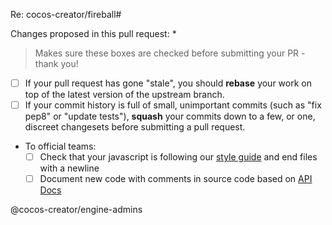 Re: cocos-creator/fireball#

Changes proposed in this pull request:
 * 

> Makes sure these boxes are checked before submitting your PR - thank you!
>
- [ ] If your pull request has gone "stale", you should **rebase** your work on top of the latest version of the upstream branch.
- [ ] If your commit history is full of small, unimportant commits (such as "fix pep8" or "update tests"), **squash** your commits down to a few, or one, discreet changesets before submitting a pull request.
- To official teams:
  - [ ] Check that your javascript is following our [style guide](https://github.com/cocos-creator/fireball/blob/dev/.github/CONTRIBUTING.md) and end files with a newline
  - [ ] Document new code with comments in source code based on [API Docs](https://github.com/cocos-creator/fireball#api-docs)

@cocos-creator/engine-admins
